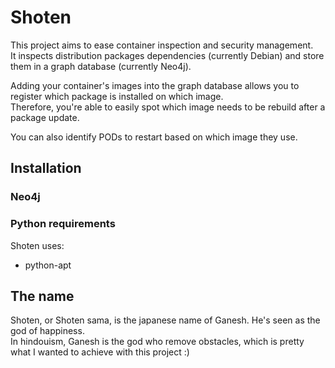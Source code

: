 # Shoten

This project aims to ease container inspection and security management.  
It inspects distribution packages dependencies (currently Debian) and store them in a graph database (currently Neo4j).

Adding your container's images into the graph database allows you to register which package is installed on which image.  
Therefore, you're able to easily spot which image needs to be rebuild after a package update.

You can also identify PODs to restart based on which image they use.

## Installation

### Neo4j

### Python requirements

Shoten uses:

- python-apt

## The name

Shoten, or Shoten sama, is the japanese name of Ganesh. He's seen as the god of happiness.  
In hindouism, Ganesh is the god who remove obstacles, which is pretty what I wanted to achieve with this project :)
